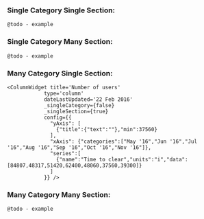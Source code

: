 ### Single Category Single Section:

`@todo - example`


### Single Category Many Section:

`@todo - example`


### Many Category Single Section:

    <ColumnWidget title='Number of users'
                type='column'
                dateLastUpdated='22 Feb 2016'
                _singleCategory={false}
                _singleSection={true}
                config={{
                  "yAxis": [
                    {"title":{"text":""},"min":37560}
                  ],
                  "xAxis": {"categories":["May '16","Jun '16","Jul '16","Aug '16","Sep '16","Oct '16","Nov '16"]},
                  "series":[
                    {"name":"Time to clear","units":"i","data":[84807,48317,51420,62400,48060,37560,39300]}
                  ]
                }} />


### Many Category Many Section:

`@todo - example`

